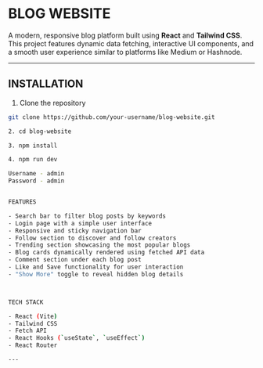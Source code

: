 # BLOG WEBSITE

A modern, responsive blog platform built using **React** and **Tailwind CSS**. This project features dynamic data fetching, interactive UI components, and a smooth user experience similar to platforms like Medium or Hashnode.

---

## INSTALLATION

1. Clone the repository

```bash
git clone https://github.com/your-username/blog-website.git

2. cd blog-website

3. npm install

4. npm run dev

Username - admin
Password - admin


FEATURES

- Search bar to filter blog posts by keywords  
- Login page with a simple user interface  
- Responsive and sticky navigation bar  
- Follow section to discover and follow creators  
- Trending section showcasing the most popular blogs  
- Blog cards dynamically rendered using fetched API data  
- Comment section under each blog post  
- Like and Save functionality for user interaction  
- "Show More" toggle to reveal hidden blog details  



TECH STACK

- React (Vite)  
- Tailwind CSS  
- Fetch API  
- React Hooks (`useState`, `useEffect`)
- React Router

---